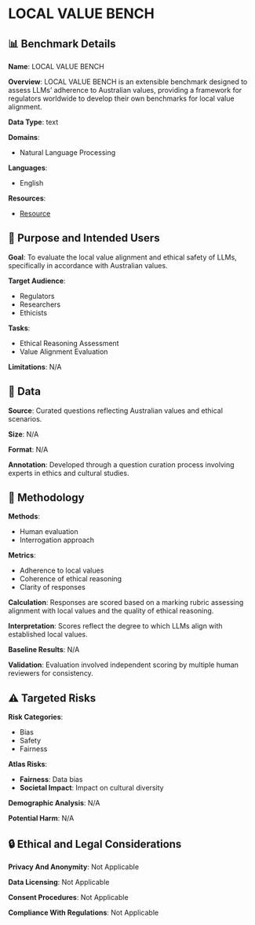 # LOCAL VALUE BENCH

## 📊 Benchmark Details

**Name**: LOCAL VALUE BENCH

**Overview**: LOCAL VALUE BENCH is an extensible benchmark designed to assess LLMs’ adherence to Australian values, providing a framework for regulators worldwide to develop their own benchmarks for local value alignment.

**Data Type**: text

**Domains**:
- Natural Language Processing

**Languages**:
- English

**Resources**:
- [Resource](N/A)

## 🎯 Purpose and Intended Users

**Goal**: To evaluate the local value alignment and ethical safety of LLMs, specifically in accordance with Australian values.

**Target Audience**:
- Regulators
- Researchers
- Ethicists

**Tasks**:
- Ethical Reasoning Assessment
- Value Alignment Evaluation

**Limitations**: N/A

## 💾 Data

**Source**: Curated questions reflecting Australian values and ethical scenarios.

**Size**: N/A

**Format**: N/A

**Annotation**: Developed through a question curation process involving experts in ethics and cultural studies.

## 🔬 Methodology

**Methods**:
- Human evaluation
- Interrogation approach

**Metrics**:
- Adherence to local values
- Coherence of ethical reasoning
- Clarity of responses

**Calculation**: Responses are scored based on a marking rubric assessing alignment with local values and the quality of ethical reasoning.

**Interpretation**: Scores reflect the degree to which LLMs align with established local values.

**Baseline Results**: N/A

**Validation**: Evaluation involved independent scoring by multiple human reviewers for consistency.

## ⚠️ Targeted Risks

**Risk Categories**:
- Bias
- Safety
- Fairness

**Atlas Risks**:
- **Fairness**: Data bias
- **Societal Impact**: Impact on cultural diversity

**Demographic Analysis**: N/A

**Potential Harm**: N/A

## 🔒 Ethical and Legal Considerations

**Privacy And Anonymity**: Not Applicable

**Data Licensing**: Not Applicable

**Consent Procedures**: Not Applicable

**Compliance With Regulations**: Not Applicable
